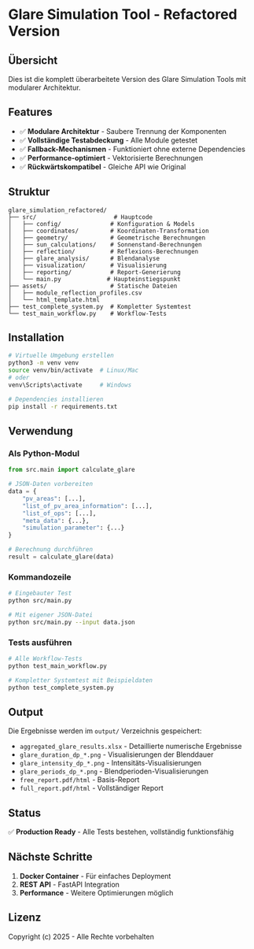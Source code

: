 # Glare Simulation Tool - Refactored Version

## Übersicht

Dies ist die komplett überarbeitete Version des Glare Simulation Tools mit modularer Architektur.

## Features

- ✅ **Modulare Architektur** - Saubere Trennung der Komponenten
- ✅ **Vollständige Testabdeckung** - Alle Module getestet
- ✅ **Fallback-Mechanismen** - Funktioniert ohne externe Dependencies
- ✅ **Performance-optimiert** - Vektorisierte Berechnungen
- ✅ **Rückwärtskompatibel** - Gleiche API wie Original

## Struktur

```
glare_simulation_refactored/
├── src/                      # Hauptcode
│   ├── config/              # Konfiguration & Models
│   ├── coordinates/         # Koordinaten-Transformation
│   ├── geometry/            # Geometrische Berechnungen
│   ├── sun_calculations/    # Sonnenstand-Berechnungen
│   ├── reflection/          # Reflexions-Berechnungen
│   ├── glare_analysis/      # Blendanalyse
│   ├── visualization/       # Visualisierung
│   ├── reporting/           # Report-Generierung
│   └── main.py             # Haupteinstiegspunkt
├── assets/                  # Statische Dateien
│   ├── module_reflection_profiles.csv
│   └── html_template.html
├── test_complete_system.py  # Kompletter Systemtest
└── test_main_workflow.py    # Workflow-Tests
```

## Installation

```bash
# Virtuelle Umgebung erstellen
python3 -m venv venv
source venv/bin/activate  # Linux/Mac
# oder
venv\Scripts\activate     # Windows

# Dependencies installieren
pip install -r requirements.txt
```

## Verwendung

### Als Python-Modul

```python
from src.main import calculate_glare

# JSON-Daten vorbereiten
data = {
    "pv_areas": [...],
    "list_of_pv_area_information": [...],
    "list_of_ops": [...],
    "meta_data": {...},
    "simulation_parameter": {...}
}

# Berechnung durchführen
result = calculate_glare(data)
```

### Kommandozeile

```bash
# Eingebauter Test
python src/main.py

# Mit eigener JSON-Datei
python src/main.py --input data.json
```

### Tests ausführen

```bash
# Alle Workflow-Tests
python test_main_workflow.py

# Kompletter Systemtest mit Beispieldaten
python test_complete_system.py
```

## Output

Die Ergebnisse werden im `output/` Verzeichnis gespeichert:

- `aggregated_glare_results.xlsx` - Detaillierte numerische Ergebnisse
- `glare_duration_dp_*.png` - Visualisierungen der Blenddauer
- `glare_intensity_dp_*.png` - Intensitäts-Visualisierungen
- `glare_periods_dp_*.png` - Blendperioden-Visualisierungen
- `free_report.pdf/html` - Basis-Report
- `full_report.pdf/html` - Vollständiger Report

## Status

✅ **Production Ready** - Alle Tests bestehen, vollständig funktionsfähig

## Nächste Schritte

1. **Docker Container** - Für einfaches Deployment
2. **REST API** - FastAPI Integration
3. **Performance** - Weitere Optimierungen möglich

## Lizenz

Copyright (c) 2025 - Alle Rechte vorbehalten